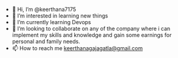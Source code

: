 - 👋 Hi, I’m @keerthana7175
- 👀 I’m interested in learning new things
- 🌱 I’m currently learning Devops 
- 💞️ I’m looking to collaborate on any of the company where i can implement my skills and knowledge and gain some earnings for personal and family needs.
- 📫 How to reach me keerthanagajagatla@gmail.com

<!---
keerthana7175/keerthana7175 is a ✨ special ✨ repository because its `README.md` (this file) appears on your GitHub profile.
You can click the Preview link to take a look at your changes.
--->
